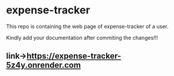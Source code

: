 # expense-tracker
This repo is containing the web page of expense-tracker of a user.

Kindly add your documentation after commiting the changes!!!

## link->https://expense-tracker-5z4y.onrender.com